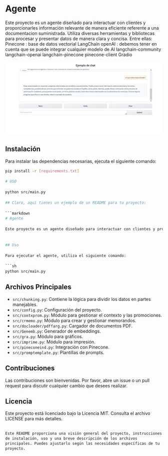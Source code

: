 # Agente 

Este proyecto es un agente diseñado para interactuar con clientes y proporcionarles información relevante de manera eficiente referente a una documentacion suministrada. Utiliza diversas herramientas y bibliotecas para procesar y presentar datos de manera clara y concisa.
Entre ellas:
Pinecone : base de datos vectorial
LangChain
openAI : debemos tener en cuenta que se puede integrar cualquier modelo de AI
langchain-community
langchain-openai
langchain-pinecone
pinecone-client
Gradio

![Codeugelds](captura.jpg)



## Instalación

Para instalar las dependencias necesarias, ejecuta el siguiente comando:

```sh
pip install -r [requirements.txt]

# USO 

python src/main.py

## Claro, aquí tienes un ejemplo de un README para tu proyecto:

```markdown
# Agente

Este proyecto es un agente diseñado para interactuar con clientes y proporcionarles información relevante de manera eficiente. Utiliza diversas herramientas y bibliotecas para procesar y presentar datos de manera clara y concisa.


## Uso

Para ejecutar el agente, utiliza el siguiente comando:

```sh
python src/main.py
```

## Archivos Principales

- `src/chunking.py`: Contiene la lógica para dividir los datos en partes manejables.
- `src/config.py`: Configuración del proyecto.
- `src/contxprom.py`: Módulo para gestionar el contexto y las promociones.
- `src/crmemo.py`: Módulo para crear y gestionar memorandos.
- `src/docloader/pdffarg.py`: Cargador de documentos PDF.
- `src/Genemb.py`: Generador de embeddings.
- `src/gra.py`: Módulo para gráficos.
- `src/imprime.py`: Módulo para impresión.
- `src/pineconeind.py`: Integración con Pinecone.
- `src/promptemplate.py`: Plantillas de prompts.

## Contribuciones

Las contribuciones son bienvenidas. Por favor, abre un issue o un pull request para discutir cualquier cambio que desees realizar.

## Licencia

Este proyecto está licenciado bajo la Licencia MIT. Consulta el archivo LICENSE para más detalles.
```

Este README proporciona una visión general del proyecto, instrucciones de instalación, uso y una breve descripción de los archivos principales. Puedes ajustarlo según las necesidades específicas de tu proyecto.
